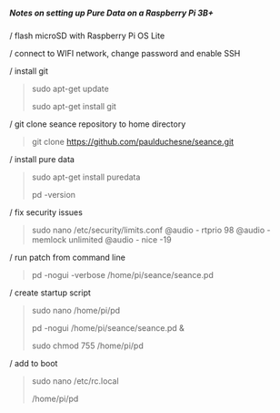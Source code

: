 ##### Notes on setting up Pure Data on a Raspberry Pi 3B+

/ flash microSD with Raspberry Pi OS Lite

/ connect to WIFI network, change password and enable SSH

/ install git

> sudo apt-get update
>
> sudo apt-get install git

/ git clone seance repository to home directory

> git clone https://github.com/paulduchesne/seance.git

/ install pure data

> sudo apt-get install puredata
>
> pd -version

/ fix security issues

> sudo nano /etc/security/limits.conf
> @audio   -  rtprio     98
> @audio   -  memlock    unlimited
> @audio   -  nice      -19

/ run patch from command line

> pd -nogui -verbose /home/pi/seance/seance.pd

/ create startup script

> sudo nano /home/pi/pd
>
> pd -nogui /home/pi/seance/seance.pd &
>
> sudo chmod 755 /home/pi/pd

/ add to boot

> sudo nano /etc/rc.local
>
> /home/pi/pd